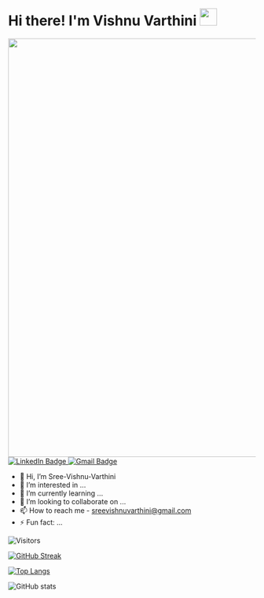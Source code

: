 

<h1>
  Hi there! I'm Vishnu Varthini
  <img src="https://media.giphy.com/media/v1.Y2lkPTc5MGI3NjExaDI5N2EzZ3h1Zzl6YXNwYjhsYnEzbzB0bXVtM2xvdzZjOGg0dHA4OSZlcD12MV9pbnRlcm5hbF9naWZfYnlfaWQmY3Q9Zw/MPxg9U887PS0B8XT4J/giphy.gif" width="35"/>

  <!--<img src="https://media.giphy.com/media/l3q2GDh3wQqVWSiGY/giphy.gif?cid=ecf05e477orccrqspl1os6onwnmixzspd0kgcp2j35u2u8rt&ep=v1_gifs_search&rid=giphy.gif&ct=g" width="35"/>

  <img src="https://media.giphy.com/media/3o7TKMt1VVNkHV2PaE/giphy.gif?cid=ecf05e47rhqx7dkiauepgh1zealdmkr9431lniz4fb0t3nxw&ep=v1_gifs_search&rid=giphy.gif&ct=g" width="35"/>-->
  
</h1>









<div id="header" align="center">
  <img src="https://media.giphy.com/media/v1.Y2lkPTc5MGI3NjExaDNpb29zZG84azNycmI2cnljNHNidDl3ZHR1Y242MW0ycWF5d3NnbSZlcD12MV9pbnRlcm5hbF9naWZfYnlfaWQmY3Q9Zw/L1R1tvI9svkIWwpVYr/giphy.gif" width="850"/>
</div>

<div id="badges">
  <a href="https://www.linkedin.com/in/sree-vishnu-varthini-s">
    <img src="https://img.shields.io/badge/LinkedIn-blue?style=for-the-badge&logo=linkedin&logoColor=white" alt="LinkedIn Badge"/>
  </a>
  <a href="mailto:sreevishnuvarthini@gmail.com">
    <img src="https://img.shields.io/badge/Gmail-red?style=for-the-badge&logo=gmail&logoColor=white" alt="Gmail Badge"/>
  </a>
</div>


- 👋 Hi, I’m Sree-Vishnu-Varthini
- 👀 I’m interested in ...
- 🌱 I’m currently learning ...
- 💞️ I’m looking to collaborate on ...
- 📫 How to reach me - sreevishnuvarthini@gmail.com
- ⚡ Fun fact: ...



![Visitors](https://api.visitorbadge.io/api/visitors?path=https%3A%2F%2Fgithub.com%2FSree-Vishnu-Varthini%2FSree-Vishnu-Varthini%2Fgithub-visitors-badge&label=Profile%20Views&labelColor=%23697689&countColor=%2302066f&style=plastic&labelStyle=none)

[![GitHub Streak](https://github-readme-streak-stats.herokuapp.com?user=Sree-Vishnu-Varthini&theme=codeSTACKr&card_width=850)](https://git.io/streak-stats)

[![Top Langs](https://github-readme-stats-git-masterrstaa-rickstaa.vercel.app/api/top-langs/?username=Sree-Vishnu-Varthini&layout=compact&theme=codeSTACKr&card_width=850&border_color=FFFFFF)](https://github.com/Sree-Vishnu-Varthini/github-readme-stats)

![GitHub stats](https://github-readme-stats.vercel.app/api?username=Sree-Vishnu-Varthini&theme=codeSTACKr&border_color=FFFFFF&card_width=850&show_icons=true)



<!---
Sree-Vishnu-Varthini/Sree-Vishnu-Varthini is a ✨ special ✨ repository because its `README.md` (this file) appears on your GitHub profile.
You can click the Preview link to take a look at your changes.
--->
